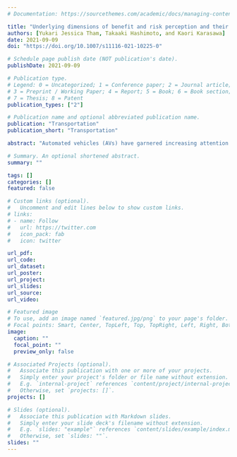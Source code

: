 ```yaml
---
# Documentation: https://sourcethemes.com/academic/docs/managing-content/

title: "Underlying dimensions of benefit and risk perception and their effects on people’s acceptance of conditionally/fully automated vehicles"
authors: [Yukari Jessica Tham, Takaaki Hashimoto, and Kaori Karasawa]
date: 2021-09-09
doi: "https://doi.org/10.1007/s11116-021-10225-0"

# Schedule page publish date (NOT publication's date).
publishDate: 2021-09-09

# Publication type.
# Legend: 0 = Uncategorized; 1 = Conference paper; 2 = Journal article;
# 3 = Preprint / Working Paper; 4 = Report; 5 = Book; 6 = Book section;
# 7 = Thesis; 8 = Patent
publication_types: ["2"]

# Publication name and optional abbreviated publication name.
publication: "Transportation"
publication_short: "Transportation"

abstract: "Automated vehicles (AVs) have garnered increasing attention since they have the potential to dramatically reshape our lives in the near future. At the same time, people are concerned about various risks associated with the new technologies. Thus, people’s attitudes toward AVs pose a major challenge to the wider adoption of them. Previous studies examined the effect of benefit/risk perception on people’s acceptance of AVs, but they did not address the multidimensionality of benefit/risk perception. We conducted a survey (n = 840) to reveal the underlying dimensions of how people construe the benefits and risks of conditionally/fully automated vehicles. Our results showed that there were two dimensions underlying benefit perception (i.e., the perception that AVs would increase convenience and reduce harm) and three dimensions underlying risk perception (i.e., the perception of risk to physical safety and comfort, cybersecurity, and ease of use). The perception that AVs would reduce harm positively impacted people’s intention to use both fully automated vehicles and conditionally automated vehicles. The perception that AVs would increase convenience and the perception that AVs would pose a risk to ease of use had a positive and negative effect, respectively, on intention to use fully automated vehicles. This study makes theoretical contributions by questioning the assumption that benefit/risk perception is a one-dimensional factor that impacts people’s acceptance of AVs. This study also has practical implications as it suggests an effective method for automobile manufacturers and policymakers to communicate with the public regarding the new technologies and diffuse them safely."

# Summary. An optional shortened abstract.
summary: ""

tags: []
categories: []
featured: false

# Custom links (optional).
#   Uncomment and edit lines below to show custom links.
# links:
# - name: Follow
#   url: https://twitter.com
#   icon_pack: fab
#   icon: twitter

url_pdf:
url_code:
url_dataset:
url_poster:
url_project:
url_slides:
url_source:
url_video:

# Featured image
# To use, add an image named `featured.jpg/png` to your page's folder. 
# Focal points: Smart, Center, TopLeft, Top, TopRight, Left, Right, BottomLeft, Bottom, BottomRight.
image:
  caption: ""
  focal_point: ""
  preview_only: false

# Associated Projects (optional).
#   Associate this publication with one or more of your projects.
#   Simply enter your project's folder or file name without extension.
#   E.g. `internal-project` references `content/project/internal-project/index.md`.
#   Otherwise, set `projects: []`.
projects: []

# Slides (optional).
#   Associate this publication with Markdown slides.
#   Simply enter your slide deck's filename without extension.
#   E.g. `slides: "example"` references `content/slides/example/index.md`.
#   Otherwise, set `slides: ""`.
slides: ""
---
```

